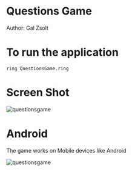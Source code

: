 Questions Game
==============

Author: Gal Zsolt

# To run the application

	ring QuestionsGame.ring

# Screen Shot

![questionsgame](https://raw.githubusercontent.com/ring-lang/ring/master/applications/questions/images/questionsgame.png)

# Android 

The game works on Mobile devices like Android

![questionsgame](https://raw.githubusercontent.com/ring-lang/ring/master/applications/questions/images/questions_mobile.png)

